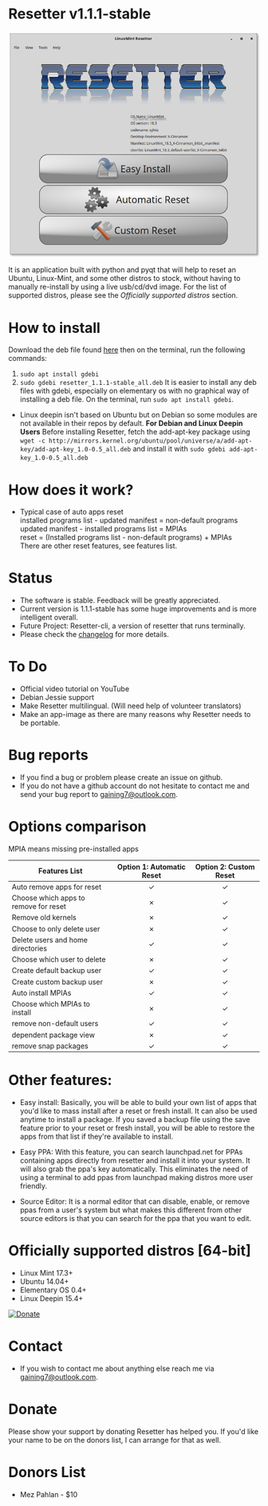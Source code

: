 # Resetter v1.1.1-stable
![alt tag](https://github.com/gaining/Resetter/blob/master/Resetter/resetter-screenshot.png)

It is an application built with python and pyqt that will help to reset an Ubuntu, Linux-Mint, and some other distros to stock, without having to manually re-install by using a live usb/cd/dvd image. For the list of supported distros, please see the *Officially supported distros* section. 

# How to install
Download the deb file found [here](https://github.com/gaining/Resetter/releases/tag/v1.1.1-stable) then on the terminal, run the following commands:

1. `sudo apt install gdebi`
2. `sudo gdebi resetter_1.1.1-stable_all.deb`
It is easier to install any deb files with gdebi, especially on elementary os with no graphical way of installing a deb file. 
On the terminal, run `sudo apt install gdebi`.
- Linux deepin isn't based on Ubuntu but on Debian so some modules are not available in their repos by default.
**For Debian and Linux Deepin Users** 
Before installing Resetter, fetch the add-apt-key package using 
    `wget -c http://mirrors.kernel.org/ubuntu/pool/universe/a/add-apt-key/add-apt-key_1.0-0.5_all.deb` 
and install it with 
    `sudo gdebi add-apt-key_1.0-0.5_all.deb`

# How does it work?
- Typical case of auto apps reset <br/>
installed programs list - updated manifest = non-default programs <br/>
updated manifest - installed programs list = MPIAs <br/>
reset = (Installed programs list - non-default programs) + MPIAs <br/>
There are other reset features, see features list.

# Status
- The software is stable. Feedback will be greatly appreciated.
- Current version is 1.1.1-stable has some huge improvements and is more intelligent overall.
- Future Project: Resetter-cli, a version of resetter that runs terminally.
- Please check the [changelog](https://github.com/gaining/Resetter/blob/master/changelog) for more details.

# To Do 
- Official video tutorial on YouTube
- Debian Jessie support
- Make Resetter multilingual. (Will need help of volunteer translators) 
- Make an app-image as there are many reasons why Resetter needs to be portable.

# Bug reports
- If you find a bug or problem please create an issue on github. 
- If you do not have a github account do not hesitate to contact me and send your bug report to gaining7@outlook.com.

# Options comparison

MPIA means missing pre-installed apps

<center>

| Features List                          | Option 1: Automatic Reset | Option 2: Custom Reset |
|----------------------------------------|:-------------------------:|:----------------------:|
| Auto remove apps for reset             |             ✓             |            ✓           |
| Choose which apps to remove for reset  |             ✗             |            ✓           |
| Remove old kernels                     |             ✗             |            ✓           |
| Choose to only delete user             |             ✗             |            ✓           |
| Delete users and home directories      |             ✓             |            ✓           |
| Choose which user to delete            |             ✗             |            ✓           |
| Create default backup user             |             ✓             |            ✓           |
| Create custom backup user              |             ✗             |            ✓           |
| Auto install MPIAs                     |             ✓             |            ✓           |
| Choose which MPIAs to install          |             ✗             |            ✓           |
| remove non-default users               |             ✓             |            ✓           |
| dependent package view                 |             ✗             |            ✓           |
| remove snap packages                   |             ✓             |            ✓           |


</center>

# Other features:
- Easy install: Basically, you will be able to build your own list of apps that you'd like to mass install after a reset or fresh install. It can also be used anytime to install a package. If you saved a backup file using the save feature prior to your reset or fresh install, you will be able to restore the apps from that list if they're available to install.

- Easy PPA: With this feature, you can search launchpad.net for PPAs containing apps directly from resetter and install it into your system. It will also grab the ppa's key automatically. This eliminates the need of using a terminal to add ppas from launchpad making distros more user friendly.

- Source Editor: It is a normal editor that can disable, enable, or remove ppas from a user's system but what makes this different from other source editors is that you can search for the ppa that you want to edit.

# Officially supported distros [64-bit]

- Linux Mint 17.3+
- Ubuntu 14.04+
- Elementary OS 0.4+ 
- Linux Deepin 15.4+ 

[![Donate](https://www.paypalobjects.com/en_US/i/btn/btn_donateCC_LG.gif)](https://www.paypal.com/cgi-bin/webscr?cmd=_s-xclick&hosted_button_id=8FET8RGU2ZKQ8)

# Contact
- If you wish to contact me about anything else reach me via gaining7@outlook.com.

# Donate
Please show your support by donating Resetter has helped you.
If you'd like your name to be on the donors list, I can arrange for that as well.

# Donors List
- Mez Pahlan - $10
